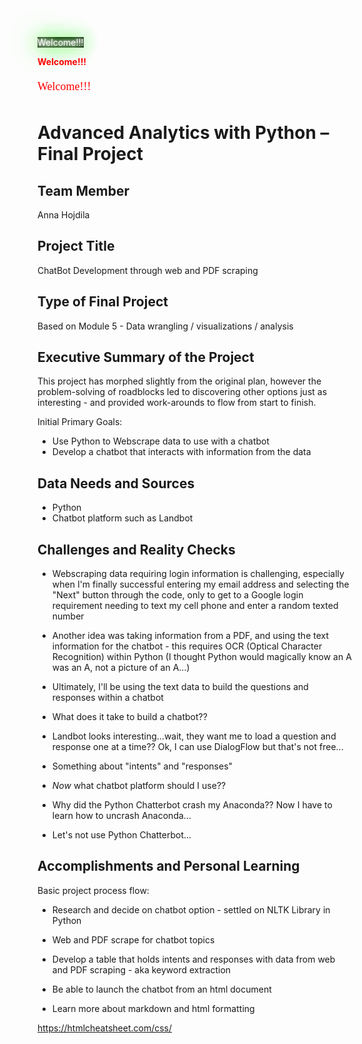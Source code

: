 <span style="color: #FFF;
background-color: #232323;
text-shadow: 0 0 5px #FFF, 0 0 10px #FFF, 0 0 15px #FFF, 0 0 20px #49ff18, 0 0 30px #49FF18, 0 0 40px #49FF18, 0 0 55px #49FF18, 0 0 75px #49ff18;">Welcome!!!</span>


**<span style="color: red;">Welcome!!!</span>**

<span style="color: red; font-size:18px; line-height:35px; font-family: Calibri;">Welcome!!!</span>


Advanced Analytics with Python – Final Project
==============================================

Team Member
------------
Anna Hojdila

Project Title
-------------
ChatBot Development through web and PDF scraping

Type of Final Project
---------------------
Based on Module 5 - Data wrangling / visualizations / analysis

Executive Summary of the Project
-----------------------------------------

This project has morphed slightly from the original plan, however the problem-solving of roadblocks led to discovering other options just as interesting - and provided work-arounds to flow from start to finish.

Initial Primary Goals:

- Use Python to Webscrape data to use with a chatbot
- Develop a chatbot that interacts with information from the data


Data Needs and Sources
-----------------------
- Python
- Chatbot platform such as Landbot

Challenges and Reality Checks
-----------------------------

- Webscraping data requiring login information is challenging, especially when I'm finally successful entering my email address and selecting the "Next" button through the code, only to get to a Google login requirement needing to text my cell phone and enter a random texted number

- Another idea was taking information from a PDF, and using the text information for the chatbot - this requires OCR (Optical Character Recognition) within Python (I thought Python would magically know an A was an A, not a picture of an A...)

- Ultimately, I'll be using the text data to build the questions and responses within a chatbot

- What does it take to build a chatbot??

- Landbot looks interesting...wait, they want me to load a question and response one at a time?? Ok, I can use DialogFlow but that's not free...

- Something about "intents" and "responses"

- *Now* what chatbot platform should I use??

- Why did the Python Chatterbot crash my Anaconda?? Now I have to learn how to uncrash Anaconda...

- Let's not use Python Chatterbot...

Accomplishments and Personal Learning
-------------------------------------

Basic project process flow:

- Research and decide on chatbot option - settled on NLTK Library in Python

- Web and PDF scrape for chatbot topics

- Develop a table that holds intents and responses with data from web and PDF scraping - aka keyword extraction

- Be able to launch the chatbot from an html document

- Learn more about markdown and html formatting

https://htmlcheatsheet.com/css/




